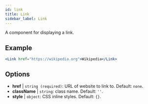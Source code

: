 ```yaml
---
id: link
title: Link
sidebar_label: Link
---
```


A component for displaying a link.

## Example

```jsx live
<Link href="https://wikipedia.org">Wikipedia</Link>
```

## Options

* __href__ | `string (required)`: URL of website to link to. Default: `none`.
* __className__ | `string`: class name. Default: `''`.
* __style__ | `object`: CSS inline styles. Default: `{}`.
